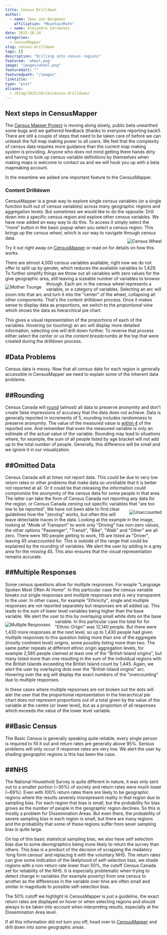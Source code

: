 ```yaml
---
title: Census Drilldown
author: 
  - name: Jens von Bergmann
    affiliation: "MountainMath"
  - name: Alejandro Cervantes
date: 2015-10-24
categories:
  - CensusMapper
slug: census-drilldown
tags: []
description: "Drilling into census regions"
featured: 'wheel.png'
image: "images/wheel.png"
featuredalt: ""
featuredpath: "/images"
linktitle: ''
type: "post"
aliases:
  - /blog/2015/10/24/census-drilldown/
---
```






## Next steps in CensusMapper

The [Census Mapper Project](http://censusmapper.ca) is moving along slowly, public beta unearthed some bugs and we gathered
feedback (thanks to everyone reporting back!). There are still a couple of steps that need to be taken care of before
we can unleash the full map making power to all users. We feel that the complexity of census data requires more guidance
than the current map making system is providing. Anyone who does not mind getting there hands dirty and having to look
up census variable definitions by themselves when making maps is welcome to contact us and we will hook you up with a
beta mapmaking account.

In the meantime we added one important feature to the CensusMapper.

### Content Drilldown
CensusMapper is a great way to explore single census variables (or a single function built out of census variables)
across many geographic regions and aggregation levels. But sometimes we would like to do the opposite: Drill down into
a specific census region and explore other census variables. We have now added an easy way to do this. To access it
simply select the "more" button in the basic popup when you select a census region. This brings up the *census wheel*,
which is our way to navigate through census data.
<img src="images/wheel.png" alt="Census Wheel" style="max-width:400px;margin-left:15px;margin-top:10px;" align="right"/> 

Try it out right away on [CensusMapper](http://censusmapper.ca) or read on for details on how this works.

<!-- more -->
There are almost 4,000 census variables available, right now we do not offer to split up by gender, which reduces the
available variables to 1,429. To further simplify things we throw out all variables with zero values for the give
geographic area, still leaving a
sizeable number of variables to browse through. 
<img src="images/mother_tounge.png" alt="Mother Tounge" style="max-width:400px;margin-right:15px;margin-top:10px;" align="left"/> 
Each arc in the census wheel represents a variable, or a category of
variables. Selecting an arc will zoom into that arc and turn it into the "center" of the wheel, collapsing all other
components. That's the content *drilldown* process. Once it makes sense to display data as proportions, we switch to the
*proportional view* which shows the data as hierarchical pie chart.

This gives a visual representation of the proportions of each of the variables. Hovering (or touching) an arc will
display more detailed information, selecting one will drill down further. To reverse that process either select the
center or us the *content breadcrumbs* at the top that were created during the drilldown process.

## #Data Problems
Census data is messy. Now that all census data for each region is generally accessible in CensusMapper we need to
explain some of the inherent data problems.

## ##Rounding
Census Canada will [round](http://www12.statcan.gc.ca/census-recensement/2011/dp-pd/prof/help-aide/N2.cfm?Lang=E)
(almost) all data to preserve anonymity and don't create false impressions of accuracy that
the data does not achieve. Data is generally reported in increments of 5, rounding includes randomness to preserve
anonymity. The value of the measured value
is [within 4](https://www12.statcan.gc.ca/census-recensement/2011/ref/DQ-QD/conf-eng.cfm) of the reported one. And
remember that even the measured variable is only an estimate of the actual value of the variable.
Rounding may lead to situations where, for example, the sum of all people listed
by age bracket will not add up to the total number of people. Generally, this difference will be small and we ignore it
in our visualization.

## ##Omitted Data
Census Canada will at times not report data. This could be due to very low return rates or other problems that make data
so unreliable that it is better not reported at all. Or it could be that releasing the information could compromize 
the anonymity of the census data for some people in that area. The latter can take
the form of Census Canada not reporting any data for the region, or Census Canada zeroing out specific variables that
"are too low to be reported". 
<img src="images/unaccounted.png" alt="Unaccounted" style="max-width:400px;margin-left:15px;margin-top:10px;" align="right"/>
We have not been able to find clear guidelines how the "zeroing" works, but often this will leave
detectable traces in the data. Looking at the example in the image, looking at "Mode of Transport" to work only
"Driving" has non-zero values, the
other options "Passenger", "Transit", "Bike", "Walk" and "Other" are all zero. There were 160 people getting to work,
115 are listed as "Driver", leaving 45 unaccounted for. This is outside of the range that could be explained by the 
rounding of variables. We alert the user by adding in
a grey area for the missing 45. This also ensures that the visual representation remains accurate.

## ##Multiple Responses
Some census questions allow for multiple responses. For exaple "Language Spoken Most Often At Home". In this particular
case the census variable breaks out single responses and multiple responses and is very transparent to the user. In
other cases, for example "Ethnicity", single and multiple responses are not reported separately but responses are all
added up. This leads to the sum of lower level variables being higher than the base variable. We alert the user to this
by overlaying small white dots on the base variable.
<img src="images/multiple_responses.png" alt="Multiple Responses" style="max-width:400px;margin-right:15px;margin-top:10px;" align="left"/>
In this particular case the total for for "Ethnic Origin" was 12,140 people. But there were 1,430 more responses at the
next level, so up to 1,430 people had given multiple responses to this question listing more than one of the aggregate
(mostly continent level) origins, some possibly listing more than two. The same patter repeats at different ethnic 
origin aggregation
levels, for example 2,565 people claimed at least one of the "British Island origins", but many listed more than one
resulting in the sum of the individual regions with the British Islands exceeding the British Island count by 1,445.
Again, we alert the user by overlaying dots over the "British Island origins" arc. Hovering over the arg will display
the exact numbers of the "overcounting" due to multiple responses.

In these cases where mulitple repsonses are not broken out the dots will aler the user that the proportional
representation in the hierarchical pie chart does not represent proportions out of a total given by the value of the
variable at the centre (or lower level), but as a proportion of all responses which exceeds the value of the 
lower level variable.

## ##Basic Census
The Basic Census is generally speaking quite reliable, every single person is required to fill it
out and return rates are generally above 95%. Serious problems will only occur if response rates are very low. We alert
the user by shading geographic regions is this has been the case.

## ##NHS
The National Household Survey is quite different in nature, it was only
sent out to a smaller portion (~30%) of society and return rates were much lower (~69%). Even with 100% return rates
there are likely to be geographic regions where the results severely misrepresent reality in that region due to sampling
bias. For each region that bias is small, but the probability for bias grows as the number of people in the geographic
region declines. So this is mostly a problem for Dissemination Areas. But even there, the probability of severe sampling
bias in each region is small, but there are many regions and the probability that some of these regions suffer from
sever sampling bias is quite large.

On top of this basic statistical sampling bias, we also have self selection bias due to some deomgraphics being more
likely to return the survey than others. This bias is a product of the decision of scrapping the madatory 
'long form census' and replacing it with the voluntary NHS. The return rates can give some indication of the
likelyhood of self-selection
bias, we shade regions with a non-return rate lower than 50%, the cutoff Census Canada set for reliability of the NHS.
It is especially problematic when trying to detect change in variables (for example poverty) from one census to another
as the differences in the variable over time are often small and similar in magnitude to possible self-selection bias.

The 50% cutoff we highlight in CensusMapper is just a guideline, the exact return rates are displayed on hover or when 
selecting regions and should always to be taken into
account when interpreting results,
especially at the Dissemination Area level.

If all this information did not turn you off, head over to [CensusMapper](http://censusmapper.ca) and drill down into
some geographic areas.



 

